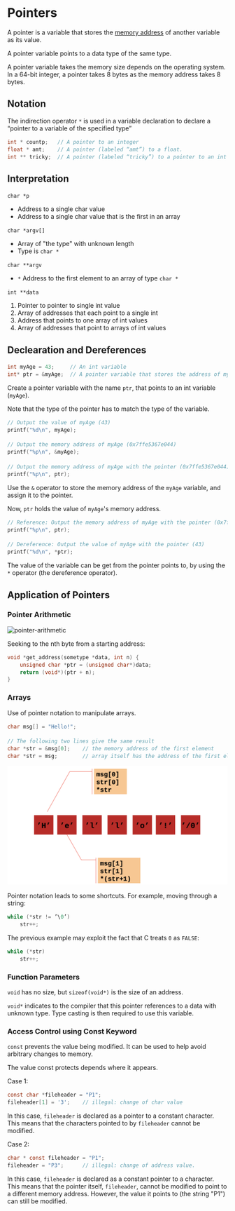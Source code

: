 # Pointers

A pointer is a variable that stores the [memory address](./memory-address.md) of another variable as its value.

A pointer variable points to a data type of the same type.

A pointer variable takes the memory size depends on the operating system. In a 64-bit integer, a pointer takes 8 bytes as the memory address takes 8 bytes.

## Notation

The indirection operator `*` is used in a variable declaration to declare a “pointer to a variable of the specified type”

```c
int * countp;   // A pointer to an integer
float * amt;    // A pointer (labeled “amt”) to a float.
int ** tricky;  // A pointer (labeled “tricky”) to a pointer to an int
```

## Interpretation

`char *p`
- Address to a single char value
- Address to a single char value that is the first in an array

`char *argv[]`
- Array of "the type" with unknown length
- Type is `char *`

`char **argv`
- `*` Address to the first element to an array of type `char *`

`int **data`
1. Pointer to pointer to single int value
2. Array of addresses that each point to a single int
3. Address that points to one array of int values
4. Array of addresses that point to arrays of int values

## Declearation and Dereferences

```c
int myAge = 43;     // An int variable
int* ptr = &myAge;  // A pointer variable that stores the address of myAge
```

Create a pointer variable with the name `ptr`, that points to an int variable (`myAge`).

Note that the type of the pointer has to match the type of the variable.

```c
// Output the value of myAge (43)
printf("%d\n", myAge);

// Output the memory address of myAge (0x7ffe5367e044)
printf("%p\n", &myAge);

// Output the memory address of myAge with the pointer (0x7ffe5367e044)
printf("%p\n", ptr);
```

Use the `&` operator to store the memory address of the `myAge` variable, and assign it to the pointer.

Now, `ptr` holds the value of `myAge`'s memory address.

```c
// Reference: Output the memory address of myAge with the pointer (0x7ffe5367e044)
printf("%p\n", ptr);

// Dereference: Output the value of myAge with the pointer (43)
printf("%d\n", *ptr);
```

The value of the variable can be get from the pointer points to, by using the `*` operator (the dereference operator).

## Application of Pointers

### Pointer Arithmetic

![pointer-arithmetic](/images/pointer-arithmetic.png)

Seeking to the nth byte from a starting address:

```c
void *get_address(sometype *data, int n) {
    unsigned char *ptr = (unsigned char*)data;
    return (void*)(ptr + n);
}
```

### Arrays

Use of pointer notation to manipulate arrays.

```c
char msg[] = "Hello!";

// The following two lines give the same result
char *str = &msg[0];    // the memory address of the first element
char *str = msg;        // array itself has the address of the first element
```

![c-pointers-and-string-arrays](/images/c-pointers-and-string-arrays.png)

Pointer notation leads to some shortcuts. For example, moving through a string:

```c
while (*str != ’\0’)
    str++;
```

The previous example may exploit the fact that C treats `0` as `FALSE`:

```c
while (*str)
    str++;
```

### Function Parameters

`void` has no size, but `sizeof(void*)` is the size of an address.

`void*` indicates to the compiler that this pointer references to a data with unknown type. Type casting is then required to use this variable.

### Access Control using Const Keyword

`const` prevents the value being modified. It can be used to help avoid arbitrary changes to memory.

The value const protects depends where it appears.

Case 1:

```c
const char *fileheader = "P1";
fileheader[1] = '3';    // illegal: change of char value
```

In this case, `fileheader` is declared as a pointer to a constant character. This means that the characters pointed to by `fileheader` cannot be modified.

Case 2:

```c
char * const fileheader = "P1";
fileheader = "P3";      // illegal: change of address value.
```

In this case, `fileheader` is declared as a constant pointer to a character. This means that the pointer itself, `fileheader`, cannot be modified to point to a different memory address. However, the value it points to (the string "P1") can still be modified.